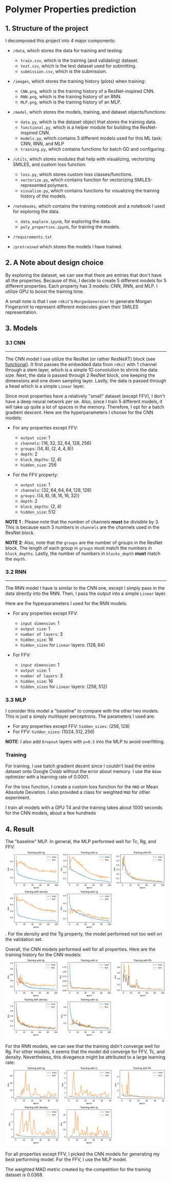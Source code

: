 # Polymer Properties prediction

## 1. Structure of the project

I decomposed this project into 4 major components:

- `/data`, which stores the data for training and testing:

  - `train.csv`, which is the training (and validating) dataset.
  - `test.csv`, which is the test dataset used for submitting.
  - `submission.csv`, which is the submission.

- `/images`, which stores the training history (plots) when training:

  - `CNN.png`, which is the training history of a ResNet-inspired CNN.
  - `RNN.png`, which is the training history of an RNN.
  - `MLP.png`, which is the training history of an MLP.

- `/model`, which stores the models, training, and dataset objects/functions:

  - `data.py`, which is the dataset object that stores the training data.
  - `functional.py`, which is a helper module for building the ResNet-inspired CNN.
  - `models.py`, which contains 3 different models used for this ML task: CNN, RNN, and MLP
  - `training.py`, which contains functions for batch GD and configuring.

- `/utils`, which stores modules that help with visualizing, vectorizing SMILES, and custom loss function:

  - `loss.py`, which stores custom loss classes/functions.
  - `vectorize.py`, which contains function for vectorizing SMILES-represented polymers.
  - `visualize.py`, which contains functions for visualizing the training history of the models.

- `/notebooks`, which contains the training notebook and a notebook I used for exploring the data.

  - `data_explore.ipynb`, for exploring the data.
  - `poly_properties.ipynb`, for training the models.

- `/requirements.txt`
- `/pretrained` which stores the models I have trained.

## 2. A Note about design choice

By exploring the dataset, we can see that there are entries that don't have all the properties. Because of this, I decide to create 5 different models for 5 different properties. Each property has 3 models: CNN, RNN, and MLP. I utilize GPU to boost the training time.

A small note is that I use `rdkit`'s `MorganGenerator` to generate Morgan Fingerprint to represent different molecules given their SMILES representation.

## 3. Models

### 3.1 CNN

---

The CNN model I use utilize the ResNet (or rather ResNeXT) block (see [functional](./model/functional.py)). It first passes the embedded data from `rdkit` with 1 channel through a stem layer, which is a simple 1D convolution to shrink the data size. Next, the data is passed through 2 ResNet block, one keeping the dimensions and one down sampling layer.
Lastly, the data is passed through a head which is a simple `Linear` layer.

Since most properties have a relatively "small" dataset (except FFV), I don't have a deep neural network per se. Also, since I train 5 different models, it will take up quite a lot of spaces in the memory. Therefore, I opt for a batch gradient descent. Here are the hyperparameters I choose for the CNN models:

- For any properties except FFV:
  - `output size`: $1$
  - `channels`: $(16, 32, 32, 64, 128, 256)$
  - `groups`: $((4, 8), (2, 4, 4, 8))$
  - `depth`: $2$
  - `block_depths`: $(2, 4)$
  - `hidden_size`: $256$

- For the FFV property:
  - `output size`: $1$
  - `channels`: $(32, 64, 64, 64, 128, 128)$
  - `groups`: $((4, 8), (8, 16, 16, 32))$
  - `depth`: $2$
  - `block_depths`: $(2, 4)$
  - `hidden_size`: $512$

__NOTE 1__ : Please note that the number of channels __must__ be divisible by 3. This is because each 3 numbers in `channels` are the channels used in the ResNet block.

__NOTE 2__: Also, note that the `groups` are the number of groups in the ResNet block. The length of each group in `groups` must match the numbers in `block_depths`. Lastly, the number of numbers in `blocks_depth` __must__ match the `depth`.

### 3.2 RNN

---

The RNN model I have is similar to the CNN one, except I simply pass in the data directly into the RNN. Then, I pass the output into a simple `Linear` layer.

Here are the hyperparameters I used for the RNN models:

- For any properties except FFV:
  - `input dimension`: $1$
  - `output size`: $1$
  - `number of layers`: $3$
  - `hidden_size`: $16$
  - `hidden_sizes` for `Linear` layers: $(128, 64)$

- For FFV:
  - `input dimension`: $1$
  - `output size`: $1$
  - `number of layers`: $3$
  - `hidden_size`: $16$
  - `hidden_sizes` for `Linear` layers: $(256, 512)$

### 3.3 MLP

I consider this model a "baseline" to compare with the other two models. This is just a simply multilayer perceptrons. The parameters I used are:

- For any properties except FFV: `hidden_sizes`: $(256, 128)$
- For FFV: `hidden_sizes`: $(1024, 512, 256)$

__NOTE__: I also add `Dropout` layers with `p=0.5` into the MLP to avoid overfitting.

### Training

For training, I use batch gradient decent since I couldn't load the entire dataset onto Google Colab without the error about memory. I use the `Adam` optimizer with a learning rate of $0.0001$.

For the loss function, I create a custom loss function for the `MAD` or Mean Absolute Deviation. I also provided a class for weighted `MAD` for other experiment.

I train all models with a GPU T4 and the training takes about $1000$ seconds for the CNN models, about a few hundreds

## 4. Result

The "baseline" MLP. In general, the MLP performed well for Tc, Rg, and FFV: ![MLP train history](./images/MLP.png). For the density and the Tg property, the model performed not too well on the validation set.

Overall, the CNN models performed well for all properties. Here are the training history for the CNN models: ![CNN train history](./images/CNN.png)

For the RNN models, we can see that the training didn't converge well for Rg. For other models, it seems that the model did converge for FFV, Tc, and density. Nevertheless, this divegence might be attributed to a large learning rate: ![RNN train history](./images/RNN.png)

For all properties except FFV, I picked the CNN models for generating my best performing model. For the FFV, I use the MLP model.

The weighted MAD metric created by the competition for the training dataset is $0.0368$.
